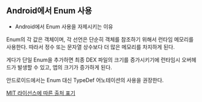 ## Android에서 Enum 사용

- Android에서 Enum 사용을 자제시키는 이유

Enum의 각 값은 객체이며, 각 선언은 단순히 객체를 참조하기 위해서 런타임 메모리를 사용한다. 따라서 정수 또는 문자열 상수보다 더 많은 메모리를 차지하게 된다.

게다가 단일 Enum을 추가하면 최종 DEX 파일의 크기를 증가시키기에 런타임시 오버헤드가 발생할 수 있고, 앱의 크기가 증가하게 된다.

안드로이드에서는 Enum 대신 TypeDef 어노테이션의 사용을 권장한다.

[MIT 라이선스에 따른 출처 표기](https://github.com/WooVictory/Ready-For-Tech-Interview)
